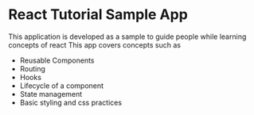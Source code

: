 # React Tutorial Sample App
This application is developed as a sample to guide people while learning concepts of react
This app covers concepts such as
- Reusable Components
- Routing
- Hooks
- Lifecycle of a component
- State management
- Basic styling and css practices
